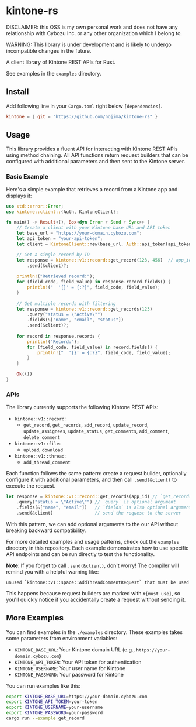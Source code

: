 # kintone-rs

DISCLAIMER: this OSS is my own personal work and does not have any relationship with Cybozu Inc. or any other organization which I belong to.

WARNING: This library is under development and is likely to undergo incompatible changes in the future.

A client library of Kintone REST APIs for Rust.

See examples in the `examples` directory.

## Install

Add following line in your `Cargo.toml` right below `[dependencies]`.

```toml
kintone = { git = "https://github.com/nojima/kintone-rs" }
```

## Usage

This library provides a fluent API for interacting with Kintone REST APIs using method chaining. All API functions return request builders that can be configured with additional parameters and then sent to the Kintone server.

### Basic Example

Here's a simple example that retrieves a record from a Kintone app and displays it:

```rust
use std::error::Error;
use kintone::client::{Auth, KintoneClient};

fn main() -> Result<(), Box<dyn Error + Send + Sync>> {
    // Create a client with your Kintone base URL and API token
    let base_url = "https://your-domain.cybozu.com";
    let api_token = "your-api-token";
    let client = KintoneClient::new(base_url, Auth::api_token(api_token));

    // Get a single record by ID
    let response = kintone::v1::record::get_record(123, 456)  // app_id: 123, record_id: 456
        .send(&client)?;
    
    println!("Retrieved record:");
    for (field_code, field_value) in response.record.fields() {
        println!("  '{}' = {:?}", field_code, field_value);
    }
    
    // Get multiple records with filtering
    let response = kintone::v1::record::get_records(123)
        .query("status = \"Active\"")
        .fields(&["name", "email", "status"])
        .send(&client)?;
    
    for record in response.records {
        println!("Record:");
        for (field_code, field_value) in record.fields() {
            println!("  '{}' = {:?}", field_code, field_value);
        }
    }

    Ok(())
}
```

### APIs

The library currently supports the following Kintone REST APIs:

- `kintone::v1::record`:
    - `get_record`, `get_records`, `add_record`, `update_record`, `update_assignees`, `update_status`, `get_comments`, `add_comment`, `delete_comment`
- `kintone::v1::file`:
    - `upload`, `download`
- `kintone::v1::thread`:
    - `add_thread_comment`

Each function follows the same pattern: create a request builder, optionally configure it with additional parameters, and then call `.send(&client)` to execute the request.

```rust
let response = kintone::v1::record::get_records(app_id) // `get_records` returns a request builder
    .query("status = \"Active\"") // `query` is optional argument
    .fields(&["name", "email"])   // `fields` is also optional argument
    .send(&client)                // send the request to the server
```

With this pattern, we can add optional arguments to the our API without breaking backward compatibility.

For more detailed examples and usage patterns, check out the `examples` directory in this repository. Each example demonstrates how to use specific API endpoints and can be run directly to test the functionality.

**Note**: If you forget to call `.send(&client)`, don't worry! The compiler will remind you with a helpful warning like:

```
unused `kintone::v1::space::AddThreadCommentRequest` that must be used
```

This happens because request builders are marked with `#[must_use]`, so you'll quickly notice if you accidentally create a request without sending it.

## More Examples

You can find examples in the `./examples` directory.
These examples takes some parameters from environment variables:

- `KINTONE_BASE_URL`: Your Kintone domain URL (e.g., `https://your-domain.cybozu.com`)
- `KINTONE_API_TOKEN`: Your API token for authentication
- `KINTONE_USERNAME`: Your user name for Kintone
- `KINTONE_PASSWORD`: Your password for Kintone

You can run examples like this:

```bash
export KINTONE_BASE_URL=https://your-domain.cybozu.com
export KINTONE_API_TOKEN=your-token
export KINTONE_USERNAME=your-username
export KINTONE_PASSWORD=your-password
cargo run --example get_record
```
